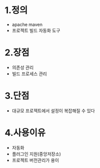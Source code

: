 # 1.정의
- apache maven
- 프로젝트 빌드 자동화 도구

# 2.장점
- 의존성 관리
- 빌드 프로세스 관리

# 3.단점
- 대규모 프로젝트에서 설정이 복잡해질 수 있다

# 4.사용이유
- 자동화
- 플러그인 지원(중앙저장소)
- 프로젝트 버전관리가 용이
